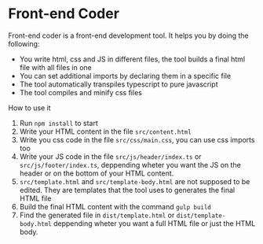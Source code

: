 # Front-end Coder

Front-end coder is a front-end development tool. It helps you by doing the following:
* You write html, css and JS in different files, the tool builds a final html file with all files in one
* You can set additional imports by declaring them in a specific file
* The tool automatically transpiles typescript to pure javascript
* The tool compiles and minify css files

How to use it

1. Run `npm install` to start
2. Write your HTML content in the file `src/content.html`
3. Write you css code in the file `src/css/main.css`, you can use css imports too
4. Write your JS code in the file `src/js/header/index.ts`  or `src/js/footer/index.ts`, deppending wheter you want the JS on the header or on the bottom of your HTML content.
5. `src/template.html` and `src/template-body.html` are not supposed to be edited. They are templates that the tool uses to generates the final HTML file
6. Build the final HTML content with the command `gulp build`
7. Find the generated file in `dist/template.html` or `dist/template-body.html` deppending wheter you want a full HTML file or just the HTML body.
